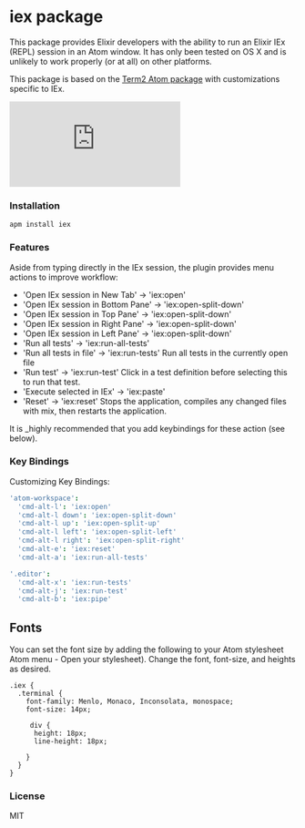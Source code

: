 # iex package

This package provides Elixir developers with the ability to run an Elixir IEx
(REPL) session in an Atom window. It has only been tested on OS X and is
unlikely to work properly (or at all) on other platforms.

This package is based on the [Term2 Atom package](https://atom.io/packages/term2) with customizations specific to IEx.

![iex Screenshot](https://github.com/indiejames/atom-iex/screenshot.gf?raw=true)


### Installation

```
apm install iex
```

### Features

Aside from typing directly in the IEx session, the plugin provides menu actions
to improve workflow:


* 'Open IEx session in New Tab' -> 'iex:open'
* 'Open IEx session in Bottom Pane' -> 'iex:open-split-down'
* 'Open IEx session in Top Pane' -> 'iex:open-split-down'
* 'Open IEx session in Right Pane' -> 'iex:open-split-down'
* 'Open IEx session in Left Pane' -> 'iex:open-split-down'
* 'Run all tests' -> 'iex:run-all-tests'
* 'Run all tests in file' -> 'iex:run-tests'
    Run all tests in the currently open file
* 'Run test' -> 'iex:run-test'
    Click in a test definition before selecting this to run that test.
* 'Execute selected in IEx' -> 'iex:paste'
* 'Reset' -> 'iex:reset'
    Stops the application, compiles any changed files with mix, then restarts the application.

It is _highly recommended that you add keybindings for these action (see below).

### Key Bindings

Customizing Key Bindings:

```cson
'atom-workspace':
  'cmd-alt-l': 'iex:open'
  'cmd-alt-l down': 'iex:open-split-down'
  'cmd-alt-l up': 'iex:open-split-up'
  'cmd-alt-l left': 'iex:open-split-left'
  'cmd-alt-l right': 'iex:open-split-right'
  'cmd-alt-e': 'iex:reset'
  'cmd-alt-a': 'iex:run-all-tests'

'.editor':
  'cmd-alt-x': 'iex:run-tests'
  'cmd-alt-j': 'iex:run-test'
  'cmd-alt-b': 'iex:pipe'
```

## Fonts
You can set the font size by adding the following to your Atom stylesheet Atom menu - Open your stylesheet). Change the font, font-size, and heights as desired.

    .iex {
      .terminal {
        font-family: Menlo, Monaco, Inconsolata, monospace;
        font-size: 14px;

         div {
          height: 18px;
          line-height: 18px;

        }
      }
    }

### License

MIT
